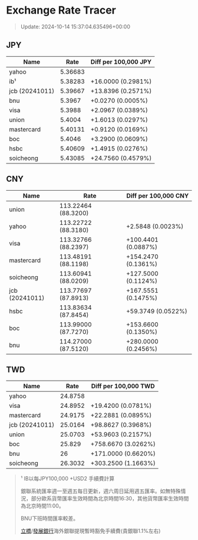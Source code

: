 # Exchange Rate Tracer

> Update: 2024-10-14 15:37:04.635496+00:00

## JPY

| Name           |    Rate | Diff per 100,000 JPY   |
|----------------|---------|------------------------|
| yahoo          | 5.36683 |                        |
| ib¹            | 5.38283 | +16.0000 (0.2981%)     |
| jcb (20241011) | 5.39667 | +13.8396 (0.2571%)     |
| bnu            | 5.3967  | +0.0270 (0.0005%)      |
| visa           | 5.3988  | +2.0967 (0.0389%)      |
| union          | 5.4004  | +1.6013 (0.0297%)      |
| mastercard     | 5.40131 | +0.9120 (0.0169%)      |
| boc            | 5.4046  | +3.2900 (0.0609%)      |
| hsbc           | 5.40609 | +1.4915 (0.0276%)      |
| soicheong      | 5.43085 | +24.7560 (0.4579%)     |

## CNY

| Name           | Rate                | Diff per 100,000 CNY   |
|----------------|---------------------|------------------------|
| union          | 113.22464	(88.3200) |                        |
| yahoo          | 113.22722	(88.3180) | +2.5848 (0.0023%)      |
| visa           | 113.32766	(88.2397) | +100.4401 (0.0887%)    |
| mastercard     | 113.48191	(88.1198) | +154.2470 (0.1361%)    |
| soicheong      | 113.60941	(88.0209) | +127.5000 (0.1124%)    |
| jcb (20241011) | 113.77697	(87.8913) | +167.5551 (0.1475%)    |
| hsbc           | 113.83634	(87.8454) | +59.3749 (0.0522%)     |
| boc            | 113.99000	(87.7270) | +153.6600 (0.1350%)    |
| bnu            | 114.27000	(87.5120) | +280.0000 (0.2456%)    |

## TWD

| Name           |    Rate | Diff per 100,000 TWD   |
|----------------|---------|------------------------|
| yahoo          | 24.8758 |                        |
| visa           | 24.8952 | +19.4200 (0.0781%)     |
| mastercard     | 24.9175 | +22.2881 (0.0895%)     |
| jcb (20241011) | 25.0164 | +98.8627 (0.3968%)     |
| union          | 25.0703 | +53.9603 (0.2157%)     |
| boc            | 25.829  | +758.6670 (3.0262%)    |
| bnu            | 26      | +171.0000 (0.6620%)    |
| soicheong      | 26.3032 | +303.2500 (1.1663%)    |


> ¹ IB以每JPY100,000 +USD2 手續費計算
>
> 銀聯系統匯率週一至週五每日更新，週六周日延用週五匯率。如無特殊情況，部分歐系貨幣匯率生效時間為北京時間16:30，其他貨幣匯率生效時間為北京時間11:00。
>
> BNU下班時間匯率較差。
>
> [立橋](https://www.wlbank.com.mo/uploads/ueditor/file/20181211/1544536513900230.pdf)/[發展銀行](https://www.mdb.com.mo/Service_Charges_20230728.pdf)海外銀聯提現暫時豁免手續費(貴銀聯1.1%左右)


